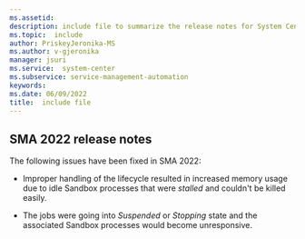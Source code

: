 ```yaml
---
ms.assetid: 
description: include file to summarize the release notes for System Center 2022 - Service Management Automation
ms.topic:  include
author: PriskeyJeronika-MS
ms.author: v-gjeronika
manager: jsuri
ms.service:  system-center
ms.subservice: service-management-automation
keywords:
ms.date: 06/09/2022
title:  include file
---
```


## SMA 2022 release notes

The following issues have been fixed in SMA 2022:

- Improper handling of the lifecycle resulted in increased memory usage due to idle Sandbox processes that were *stalled* and couldn't be killed easily.

- The jobs were going into *Suspended* or *Stopping* state and the associated Sandbox processes would become unresponsive.